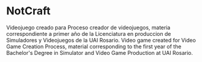 # NotCraft
Videojuego creado para Proceso creador de videojuegos, materia correspondiente a primer año de la Licenciatura en produccion de Simuladores y Videojuegos de la UAI Rosario.
Video game created for Video Game Creation Process, material corresponding to the first year of the Bachelor's Degree in Simulator and Video Game Production at UAI Rosario.
